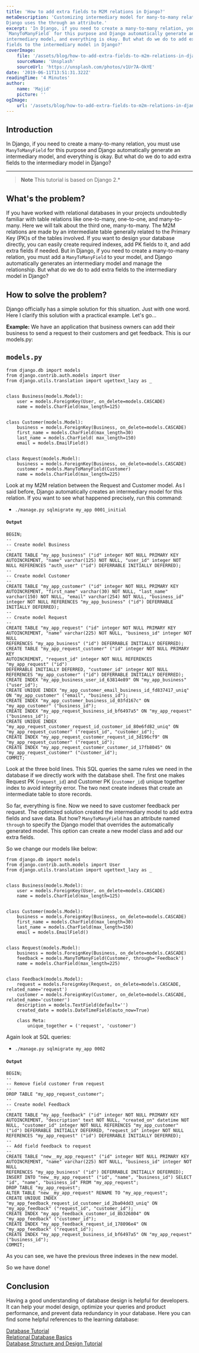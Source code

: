```yaml
---
title: 'How to add extra fields to M2M relations in Django?'
metaDescription: 'Customizing intermediary model for many-to-many relations in 
Django uses the through an attribute.'
excerpt: 'In Django, if you need to create a many-to-many relation, you must use
`ManyToManyField` for this purpose and Django automatically generate an
intermediary model, and everything is okay. But what do we do to add extra 
fields to the intermediary model in Django?'
coverImage:
    file: '/assets/blog/how-to-add-extra-fields-to-m2m-relations-in-django/cover.jpg'
    sourceName: 'Unsplash'
    sourceUrl: 'https://unsplash.com/photos/v1Ur7A-OkYE'
date: '2019-06-11T13:51:31.322Z'
readingTime: '4 Minutes'
author:
    name: 'Majid'
    picture: ''
ogImage:
    url: '/assets/blog/how-to-add-extra-fields-to-m2m-relations-in-django/cover.jpg'
---
```


Introduction
------------
In Django, if you need to create a many-to-many relation, you must use
`ManyToManyField` for this purpose and Django automatically generate an
intermediary model, and everything is okay. But what do we do to add extra 
fields to the intermediary model in Django?

---
> **Note**
> This tutorial is based on Django 2.\*

What's the problem?
-------------------
If you have worked with relational databases in your projects undoubtedly
familiar with table relations like one-to-many, one-to-one, and many-to-many.
Here we will talk about the third one, many-to-many. The M2M relations are made
by an intermediate table generally related to the Primary Key (PK)s
of the tables involved. If you want to design your database directly, you can
easily create required indexes, add PK fields to it, and add extra
fields if needed. But in Django, if you need to create a many-to-many
relation, you must add a `ManyToManyField` to your model, and Django
automatically generates an intermediary model and manage the relationship. But
what do we do to add extra fields to the intermediary model in Django?


How to solve the problem?
-------------------------
Django officially has a simple solution for this situation. Just with one
word. Here I clarify this solution with a practical example.
Let's go...

**Example:**
We have an application that business owners can add their business to send a 
request to their customers and get feedback. This is our models.py:

`models.py`
----------

```
from django.db import models
from django.contrib.auth.models import User
from django.utils.translation import ugettext_lazy as _


class Business(models.Model):
    user = models.ForeignKey(User, on_delete=models.CASCADE)
    name = models.CharField(max_length=125)


class Customer(models.Model):
    business = models.ForeignKey(Business, on_delete=models.CASCADE)
    first_name = models.CharField(max_length=30)
    last_name = models.CharField( max_length=150)
    email = models.EmailField()


class Request(models.Model):
    business = models.ForeignKey(Business, on_delete=models.CASCADE)
    customer = models.ManyToManyField(Customer)
    name = models.CharField(max_length=225)
```

Look at my M2M relation between the Request and Customer model. As I said 
before, Django automatically creates an intermediary model for this relation. 
If you want to see what happened precisely, run this command:

-     ./manage.py sqlmigrate my_app 0001_initial

#### `Output`

```
BEGIN;
--
-- Create model Business
--
CREATE TABLE "my_app_business" ("id" integer NOT NULL PRIMARY KEY AUTOINCREMENT, "name" varchar(125) NOT NULL, "user_id" integer NOT NULL REFERENCES "auth_user" ("id") DEFERRABLE INITIALLY DEFERRED);
--
-- Create model Customer
--
CREATE TABLE "my_app_customer" ("id" integer NOT NULL PRIMARY KEY AUTOINCREMENT, "first_name" varchar(30) NOT NULL, "last_name" varchar(150) NOT NULL, "email" varchar(254) NOT NULL, "business_id" integer NOT NULL REFERENCES "my_app_business" ("id") DEFERRABLE INITIALLY DEFERRED);
--
-- Create model Request
--
CREATE TABLE "my_app_request" ("id" integer NOT NULL PRIMARY KEY
AUTOINCREMENT, "name" varchar(225) NOT NULL, "business_id" integer NOT NULL
REFERENCES "my_app_business" ("id") DEFERRABLE INITIALLY DEFERRED);
CREATE TABLE "my_app_request_customer" ("id" integer NOT NULL PRIMARY KEY
AUTOINCREMENT, "request_id" integer NOT NULL REFERENCES "my_app_request" ("id")
DEFERRABLE INITIALLY DEFERRED, "customer_id" integer NOT NULL REFERENCES "my_app_customer" ("id") DEFERRABLE INITIALLY DEFERRED);
CREATE INDEX "my_app_business_user_id_63814e89" ON "my_app_business" ("user_id");
CREATE UNIQUE INDEX "my_app_customer_email_business_id_fd837417_uniq" ON "my_app_customer" ("email", "business_id");
CREATE INDEX "my_app_customer_business_id_03fd167c" ON "my_app_customer" ("business_id");
CREATE INDEX "my_app_request_business_id_bf6497a5" ON "my_app_request" ("business_id");
CREATE UNIQUE INDEX "my_app_request_customer_request_id_customer_id_80e6fd82_uniq" ON "my_app_request_customer" ("request_id", "customer_id");
CREATE INDEX "my_app_request_customer_request_id_3d196cf9" ON "my_app_request_customer" ("request_id");
CREATE INDEX "my_app_request_customer_customer_id_17fb8045" ON "my_app_request_customer" ("customer_id");
COMMIT;
```

Look at the three bold lines. This SQL queries the same rules we need 
in the database if we directly work with the database shell. The first one 
makes Request PK (`request_id`) and Customer PK (`customer_id`) unique 
together index to avoid integrity error. The two next create indexes that 
create an intermediate table to store records.

So far, everything is fine. Now we need to save customer feedback per request.
The optimized solution created the intermediary model to add extra
fields and save data. But how? `ManyToManyField` has an attribute
named `through` to specify the Django model that overrides the automatically
generated model. This option can create a new model class and add our
extra fields.

So we change our models like below:

```
from django.db import models
from django.contrib.auth.models import User
from django.utils.translation import ugettext_lazy as _


class Business(models.Model):
    user = models.ForeignKey(User, on_delete=models.CASCADE)
    name = models.CharField(max_length=125)


class Customer(models.Model):
    business = models.ForeignKey(Business, on_delete=models.CASCADE)
    first_name = models.CharField(max_length=30)
    last_name = models.CharField(max_length=150)
    email = models.EmailField()


class Request(models.Model):
    business = models.ForeignKey(Business, on_delete=models.CASCADE)
    feedback = models.ManyToManyField(Customer, through='Feedback')
    name = models.CharField(max_length=225)


class Feedback(models.Model):
    request = models.ForeignKey(Request, on_delete=models.CASCADE, related_name='request')
    customer = models.ForeignKey(Customer, on_delete=models.CASCADE, related_name='customer')
    description = models.TextField(default='')
    created_date = models.DateTimeField(auto_now=True)

    class Meta:
        unique_together = ('request', 'customer')
```

Again look at SQL queries:

-     ./manage.py sqlmigrate my_app 0002

#### `Output`

```
BEGIN;
--
-- Remove field customer from request
--
DROP TABLE "my_app_request_customer";
--
-- Create model Feedback
--
CREATE TABLE "my_app_feedback" ("id" integer NOT NULL PRIMARY KEY AUTOINCREMENT, "description" text NOT NULL, "created_on" datetime NOT NULL, "customer_id" integer NOT NULL REFERENCES "my_app_customer" ("id") DEFERRABLE INITIALLY DEFERRED, "request_id" integer NOT NULL REFERENCES "my_app_request" ("id") DEFERRABLE INITIALLY DEFERRED);
--
-- Add field feedback to request
--
CREATE TABLE "new__my_app_request" ("id" integer NOT NULL PRIMARY KEY
AUTOINCREMENT, "name" varchar(225) NOT NULL, "business_id" integer NOT NULL
REFERENCES "my_app_business" ("id") DEFERRABLE INITIALLY DEFERRED);
INSERT INTO "new__my_app_request" ("id", "name", "business_id") SELECT "id", "name", "business_id" FROM "my_app_request";
DROP TABLE "my_app_request";
ALTER TABLE "new__my_app_request" RENAME TO "my_app_request";
CREATE UNIQUE INDEX "my_app_feedback_request_id_customer_id_2ba04dd3_uniq" ON "my_app_feedback" ("request_id", "customer_id");
CREATE INDEX "my_app_feedback_customer_id_8b326804" ON "my_app_feedback" ("customer_id");
CREATE INDEX "my_app_feedback_request_id_178096e4" ON "my_app_feedback" ("request_id");
CREATE INDEX "my_app_request_business_id_bf6497a5" ON "my_app_request" ("business_id");
COMMIT;
```

As you can see, we have the previous three indexes in the new model.

So we have done!

Conclusion
----------
Having a good understanding of database design is helpful for developers. It
can help your model design, optimize your queries and product
performance, and prevent data redundancy in your database. Here you can find
some helpful references to the learning database:

[Database Tutorial](https://www.quackit.com/database/tutorial/ 'Database Tutorial')\
[Relational Database Basics](https://www.webucator.com/tutorial/learn-sql/relational-database-basics.cfm 'Relational Database Basics')\
[Database Structure and Design Tutorial](https://www.lucidchart.com/pages/database-diagram/database-design 'Database Structure and Design Tutorial')
